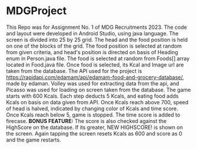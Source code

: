 # MDGProject
This Repo was for Assignment No. 1 of MDG Recruitments 2023.
The code and layout were developed in Android Studio, using java language.
The screen is divided into 25 by 25 grid.
The head and the food position is held on one of the blocks of the grid.
The food position is selected at random from given criteria, and head's position is directed on basis of Heading enum in Person.java file.
The food is selected at random from Foods[] array located in Food.java file.
Once food is selected, its Kcal and Image url are taken from the database.
The API used for the project is https://rapidapi.com/edamam/api/edamam-food-and-grocery-database/, made by edaman.
Volley was used for extracting data from the api, and Picasso was used for loading on screen taken from the database.
The game starts with 600 Kcals. 
Each step deducts 5 Kcals, and eating food adds Kcals on basis on data given from API.
Once Kcals reach above 700, speed of head is halved, indicated by changing color of Kcals and time score.
Once Kcals reach below 5, game is stopped.
The time score is added to firecase.
**BONUS FEATURE:** The score is also checked against the HighScore on the database.
If its greater, NEW HIGHSCORE! is shown on the screen.
Again tapping the screen resets Kcals as 600 and score as 0 and the game restarts.
